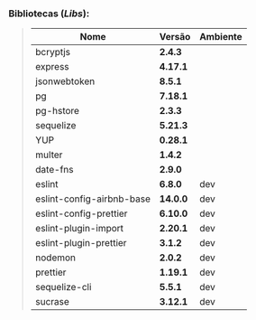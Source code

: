 ### Bibliotecas (*Libs*):
>  | Nome | Versão | Ambiente |
>  |------|-------|--------- |
>  |bcryptjs| __2.4.3__ | |
> |express | __4.17.1__ | |
> | jsonwebtoken | __8.5.1__| |
> | pg | __7.18.1__| |
> | pg-hstore | __2.3.3__| |
> | sequelize |  __5.21.3__ | |
> | YUP |  __0.28.1__ | |
> | multer |  __1.4.2__ | |
> |date-fns| __2.9.0__| |
> |eslint| __6.8.0__|dev|
> |eslint-config-airbnb-base|__14.0.0__|dev|
> |eslint-config-prettier|__6.10.0__|dev|
> |eslint-plugin-import|__2.20.1__|dev|
> |eslint-plugin-prettier|__3.1.2__|dev|
> |nodemon| __2.0.2__| dev|
> |prettier| __1.19.1__| dev|
> |sequelize-cli|__5.5.1__| dev|
> |sucrase|__3.12.1__| dev|
